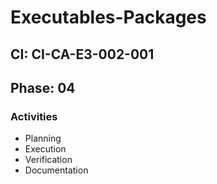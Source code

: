 # Executables-Packages

## CI: CI-CA-E3-002-001
## Phase: 04

### Activities
- Planning
- Execution
- Verification
- Documentation
